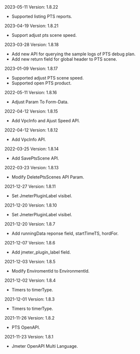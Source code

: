 2023-05-11 Version: 1.8.22
- Supported listing PTS reports.

2023-04-19 Version: 1.8.21
- Support adjust pts scene speed.

2023-03-28 Version: 1.8.18
- Add new API for querying the sample logs of PTS debug plan.
- Add new return field for global header to PTS scene.

2023-01-09 Version: 1.8.17
- Supported adjust PTS scene speed.
- Supported open PTS product.

2022-05-11 Version: 1.8.16
- Adjust Param To Form-Data.

2022-04-12 Version: 1.8.15
- Add VpcInfo and Ajust Speed API.

2022-04-12 Version: 1.8.12
- Add VpcInfo API.

2022-03-25 Version: 1.8.14
- Add SavePtsScene API.

2022-03-23 Version: 1.8.13
- Modify DeletePtsScenes API Param.

2021-12-27 Version: 1.8.11
- Set JmeterPluginLabel visibel.

2021-12-20 Version: 1.8.10
- Set JmeterPluginLabel visibel.

2021-12-20 Version: 1.8.7
- Add runningData reponse field, startTimeTS, hordFor.

2021-12-07 Version: 1.8.6
- Add jmeter_plugin_label field.

2021-12-03 Version: 1.8.5
- Modify EnviromentId to EnvironmentId.

2021-12-02 Version: 1.8.4
- Timers  to timerType.

2021-12-01 Version: 1.8.3
- Timers  to timerType.

2021-11-26 Version: 1.8.2
- PTS OpenAPI.

2021-11-23 Version: 1.8.1
- Jmeter OpenAPI Multi Language.

